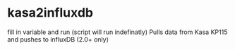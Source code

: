 # kasa2influxdb
fill in variable and run (script will run indefinatly)
Pulls data from Kasa KP115 and pushes to influxDB (2.0+ only)
